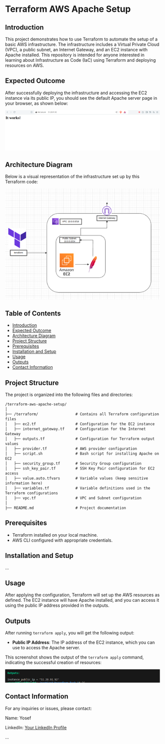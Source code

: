 # Terraform AWS Apache Setup

## Introduction

This project demonstrates how to use Terraform to automate the setup of a basic AWS infrastructure. The infrastructure includes a Virtual Private Cloud (VPC), a public subnet, an Internet Gateway, and an EC2 instance with Apache installed. This repository is intended for anyone interested in learning about Infrastructure as Code (IaC) using Terraform and deploying resources on AWS.

## Expected Outcome

After successfully deploying the infrastructure and accessing the EC2 instance via its public IP, you should see the default Apache server page in your browser, as shown below:

![Default Apache Server Page](Screenshots/apache-default-page.png)


## Architecture Diagram

Below is a visual representation of the infrastructure set up by this Terraform code:

![AWS Infrastructure Diagram](Screenshots/infrastructure-diagram.png)

## Table of Contents

- [Introduction](#introduction)
- [Expected Outcome](#expected-outcome)
- [Architecture Diagram](#architecture-diagram)
- [Project Structure](#project-structure)
- [Prerequisites](#prerequisites)
- [Installation and Setup](#installation-and-setup)
- [Usage](#usage)
- [Outputs](#outputs)
- [Contact Information](#contact-information)

## Project Structure

The project is organized into the following files and directories:

```plaintext
/terraform-aws-apache-setup/
│
├── /terraform/                 # Contains all Terraform configuration files
│   ├── ec2.tf                  # Configuration for the EC2 instance
│   ├── internet_gateway.tf     # Configuration for the Internet Gateway
│   ├── outputs.tf              # Configuration for Terraform output values
│   ├── provider.tf             # AWS provider configuration
│   ├── script.sh               # Bash script for installing Apache on EC2
│   ├── security_group.tf       # Security Group configuration
│   ├── ssh_key_pair.tf         # SSH Key Pair configuration for EC2 access
│   ├── value.auto.tfvars       # Variable values (keep sensitive information here)
│   ├── variables.tf            # Variable definitions used in the Terraform configurations
│   ├── vpc.tf                  # VPC and Subnet configuration
│
├── README.md                   # Project documentation

```
## Prerequisites

- Terraform installed on your local machine.
- AWS CLI configured with appropriate credentials.

## Installation and Setup

...

## Usage

After applying the configuration, Terraform will set up the AWS resources as defined. The EC2 instance will have Apache installed, and you can access it using the public IP address provided in the outputs.

## Outputs

After running `terraform apply`, you will get the following output:

- **Public IP Address**: The IP address of the EC2 instance, which you can use to access the Apache server.
  
This screenshot shows the output of the `terraform apply` command, indicating the successful creation of resources:

![Terraform Apply Output](Screenshots/terraform-apply-output.png)


## Contact Information
For any inquiries or issues, please contact:

Name: Yosef 

LinkedIn: [Your LinkedIn Profile](https://www.linkedin.com/in/yousef-mohamed-274a58255/)

...

